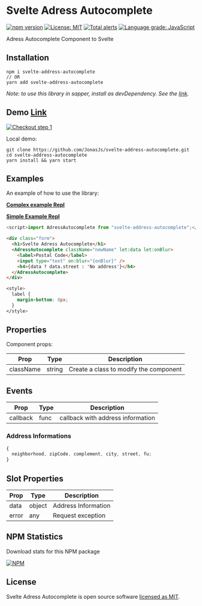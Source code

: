 # Svelte Adress Autocomplete

[![npm version](https://badge.fury.io/js/svelte-address-autocomplete.svg)](https://www.npmjs.com/package/svelte-address-autocomplete)
[![License: MIT](https://img.shields.io/badge/License-MIT-yellow.svg)](https://github.com/JonasJs/svelte-address-autocomplete/blob/master/LICENSE)
[![Total alerts](https://img.shields.io/lgtm/alerts/g/JonasJs/svelte-address-autocomplete.svg?logo=lgtm&logoWidth=18)](https://lgtm.com/projects/g/JonasJs/svelte-address-autocomplete/alerts/)
[![Language grade: JavaScript](https://img.shields.io/lgtm/grade/javascript/g/JonasJs/svelte-address-autocomplete.svg?logo=lgtm&logoWidth=18)](https://lgtm.com/projects/g/JonasJs/svelte-address-autocomplete/context:javascript)

Adress Autocomplete Component to Svelte

## Installation

```
npm i svelte-address-autocomplete
// OR
yarn add svelte-address-autocomplete
```

<em>Note: to use this library in sapper, install as devDependency. See the [link](https://github.com/sveltejs/sapper-template#using-external-components).</em>

## Demo [Link](https://svelte-address-autocomplete.now.sh/)

[![Checkout step 1](https://user-images.githubusercontent.com/11879767/81888697-4685a800-9578-11ea-8dee-5514da205eb8.png)](https://svelte-address-autocomplete.now.sh/)

Local demo:

```
git clone https://github.com/JonasJs/svelte-address-autocomplete.git
cd svelte-address-autocomplete
yarn install && yarn start
```

## Examples

An example of how to use the library:

**[Complex example Repl](https://svelte.dev/repl/7bcbc763ca264c3cb9eb2a3ac790b705?version=3.22.2)**

**[Simple Example Repl](https://svelte.dev/repl/14fe0372c4c14fb6aebf4cb7092b8063?version=3.22.2)**

```js
<script>import AdressAutocomplete from "svelte-address-autocomplete";</script>
```

```html
<div class="form">
  <h1>Svelte Adress Autocomplete</h1>
  <AdressAutocomplete className="newName" let:data let:onBlur>
    <label>Postal Code</label>
    <input type="text" on:blur="{onBlur}" />
    <h4>{data ? data.street : 'No address'}</h4>
  </AdressAutocomplete>
</div>
```

```css
<style>
  label {
    margin-bottom: 8px;
  }
</style>
```

## Properties

Component props:

| Prop      | Type   | Description                            |
| --------- | ------ | -------------------------------------- |
| className | string | Create a class to modify the component |

## Events

| Prop     | Type | Description                       |
| -------- | ---- | --------------------------------- |
| callback | func | callback with address information |

### Address Informations

```js
{
  neighborhood, zipCode, complement, city, street, fu;
}
```

## Slot Properties

| Prop  | Type   | Description         |
| ----- | ------ | ------------------- |
| data  | object | Address Information |
| error | any    | Request exception   |

## NPM Statistics

Download stats for this NPM package

[![NPM](https://nodei.co/npm/svelte-address-autocomplete.png)](https://nodei.co/npm/svelte-address-autocomplete/)

## License

Svelte Adress Autocomplete is open source software [licensed as MIT](https://github.com/JonasJs/svelte-address-autocomplete/blob/master/LICENSEE).
